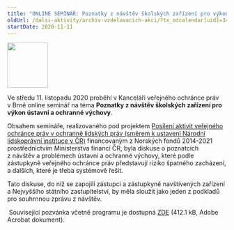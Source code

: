 ```yaml
---
title: "ONLINE SEMINÁŘ: Poznatky z návštěv školských zařízení pro výkon ústavní a ochranné výchovy (Norské fondy)"
oldUrl: /dalsi-aktivity/archiv-vzdelavacich-akci/?tx_odcalendar[uid]=349&cHash=7c5147cc11905a827d2995318a5cb78d
startDate: 2020-11-11
---
```


<p><img src="https://www.ochrance.cz/uploads/RTEmagicC_Norway_grants_4x__Custom__03.png.png" height="104" width="93" alt="" /></p>
<p class="align-blok">Ve středu 11. listopadu 2020 proběhl v Kanceláři veřejného ochránce práv v Brně online seminář na téma <strong>Poznatky z návštěv školských zařízení pro výkon ústavní a ochranné výchovy</strong>. </p>
<p class="align-blok">Obsahem semináře, realizovaného pod projektem <a href="https://www.ochrance.cz/kancelar-vop/projekty-spoluprace/posileni-aktivit-verejneho-ochrance-prav-v-ochrane-lidskych-prav/" target="_blank">Posílení aktivit veřejného ochránce práv v ochranně lidských práv (směrem k ustavení Národní lidskoprávní instituce v ČR)</a> financovaným z Norských fondů 2014-2021 prostřednictvím Ministerstva financí ČR, byla diskuse o poznatcích z návštěv a problémech ústavní a ochranné výchovy, které podle zástupkyně veřejného ochránce práv představují riziko špatného zacházení, a dalších, které je třeba systémově řešit.</p>
<p class="align-blok">Tato diskuse, do níž se zapojili zástupci a zástupkyně navštívených zařízení a Nejvyššího státního zastupitelství, by měla sloužit jako jeden z podkladů pro souhrnnou zprávu z návštěv.</p>
<p class="align-blok"> Související pozvánka včetně programu je dostupná <a href="https://www.ochrance.cz/fileadmin/user_upload/projekt_ESF/00_2020_VA/SEMINARE/11_11_Poznatky_z_navstev_skolskych_zarizeni/11_11_Poznatky_z_navstev_skolskych_zarizeni_pro_vykon_ustavni_a_ochranne_vychovy_POZVANKA.pdf" target="_blank">ZDE</a> (412.1 kB, Adobe Acrobat dokument).<a href="https://www.ochrance.cz/fileadmin/user_upload/projekt_ESF/00_2020_VA/SEMINARE/10_02_Poznatky_VOP_nahradni_rodinna_pece/10_02_Poznatky_VOP_ze_setreni_v_oblasti_nahradni_rodinne_pece_POZVANKA.pdf" target="_blank"></a></p>

